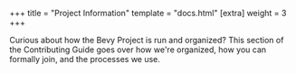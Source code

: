 +++
title = "Project Information"
template = "docs.html"
[extra]
weight = 3
+++

Curious about how the Bevy Project is run and organized? This section of the Contributing Guide goes over how we're organized,
how you can formally join, and the processes we use.
